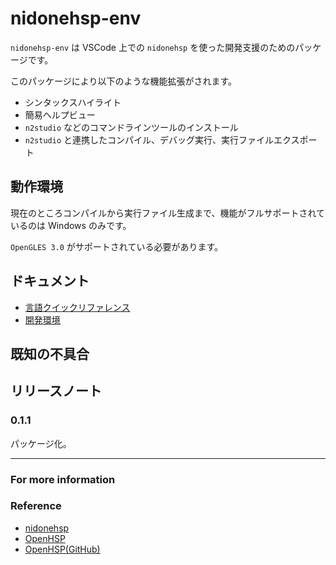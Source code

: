 # nidonehsp-env

`nidonehsp-env` は VSCode 上での `nidonehsp` を使った開発支援のためのパッケージです。

このパッケージにより以下のような機能拡張がされます。

- シンタックスハイライト
- 簡易ヘルプビュー
- `n2studio` などのコマンドラインツールのインストール
- `n2studio` と連携したコンパイル、デバッグ実行、実行ファイルエクスポート

## 動作環境

現在のところコンパイルから実行ファイル生成まで、機能がフルサポートされているのは Windows のみです。

`OpenGLES 3.0` がサポートされている必要があります。

## ドキュメント

- [言語クイックリファレンス](./docs/quickReference.md)
- [開発環境](./docs/developEnvironment.md)

## 既知の不具合

## リリースノート

### 0.1.1

パッケージ化。

-----------------------------------------------------------------------------------------------------------

### For more information

### Reference

- [nidonehsp](https://github.com/exrd/nidonehsp)
- [OpenHSP](http://dev.onionsoft.net/trac/openhsp)
- [OpenHSP(GitHub)](https://github.com/onitama/OpenHSP)


